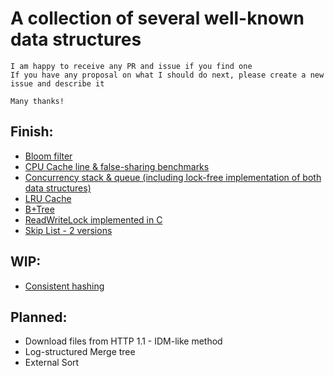# A collection of several well-known data structures

```
I am happy to receive any PR and issue if you find one
If you have any proposal on what I should do next, please create a new issue and describe it

Many thanks!
```

## Finish:
- [Bloom filter](bloom/README.md)
- [CPU Cache line & false-sharing benchmarks](cpu/README.md)
- [Concurrency stack & queue (including lock-free implementation of both data structures)](concurrency/README.md)
- [LRU Cache](https://leetcode.com/problems/lru-cache/)
- [B+Tree](btree/README.md)
- [ReadWriteLock implemented in C](rwlock/README.md)
- [Skip List - 2 versions](skiplist/README.md)

## WIP:
- [Consistent hashing](hashing/README.md)

## Planned:
- Download files from HTTP 1.1 - IDM-like method
- Log-structured Merge tree
- External Sort
